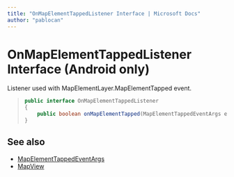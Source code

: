 ```yaml
---
title: "OnMapElementTappedListener Interface | Microsoft Docs"
author: "pablocan"
---
```


# OnMapElementTappedListener Interface (Android only)

Listener used with MapElementLayer.MapElementTapped event.

>```java
> public interface OnMapElementTappedListener
> {
>     public boolean onMapElementTapped(MapElementTappedEventArgs e);
> }
>```

## See also

* [MapElementTappedEventArgs](MapElementTappedEventArgs-class.md)
* [MapView](../MapView-class.md)